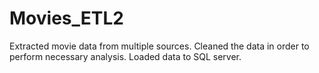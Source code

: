 # Movies_ETL2

Extracted movie data from multiple sources. Cleaned the data in order to perform necessary analysis. Loaded data to SQL server.